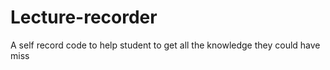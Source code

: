 # Lecture-recorder
A self record code to help student to get all the knowledge they could have miss
